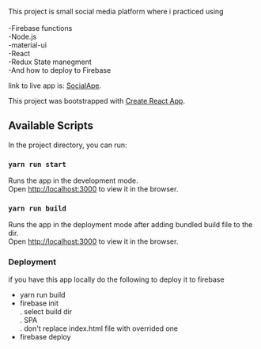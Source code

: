 This project is small social media platform where i practiced using <br /><br />
-Firebase functions<br />
-Node.js<br />
-material-ui<br />
-React<br />
-Redux State manegment<br />
-And how to deploy to Firebase<br />

link to live app is: [SocialApe](https://socialape-6a4b8.web.app).



This project was bootstrapped with [Create React App](https://github.com/facebook/create-react-app).

## Available Scripts

In the project directory, you can run:

### `yarn run start`

Runs the app in the development mode.<br />
Open [http://localhost:3000](http://localhost:3000) to view it in the browser.

### `yarn run build`

Runs the app in the deployment mode after adding bundled build file to the dir.<br />
Open [http://localhost:3000](http://localhost:3000) to view it in the browser.

### Deployment

if you have this app locally do the following to deploy it to firebase
- yarn run build<br />
- firebase init<br />
    . select build dir<br />
    . SPA<br />
    . don't replace index.html file with overrided one<br />
- firebase deploy
